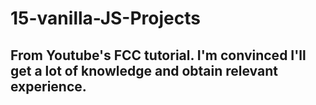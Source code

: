 # 15-vanilla-JS-Projects

## From Youtube's FCC tutorial. I'm convinced I'll get a lot of knowledge and obtain relevant experience.
